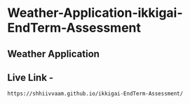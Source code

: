 ﻿# Weather-Application-ikkigai-EndTerm-Assessment

## Weather Application

## Live Link -
    https://shhiivvaam.github.io/ikkigai-EndTerm-Assessment/
